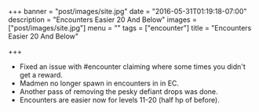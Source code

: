 +++
banner = "post/images/site.jpg"
date = "2016-05-31T01:19:18-07:00"
description = "Encounters Easier 20 And Below"
images = ["post/images/site.jpg"]
menu = ""
tags = ["encounter"]
title = "Encounters Easier 20 And Below"

+++
* Fixed an issue with #encounter claiming where some times you didn't get a reward.
* Madmen no longer spawn in encounters in in EC.
* Another pass of removing the pesky defiant drops was done.
* Encounters are easier now for levels 11-20 (half hp of before).
<!--more-->